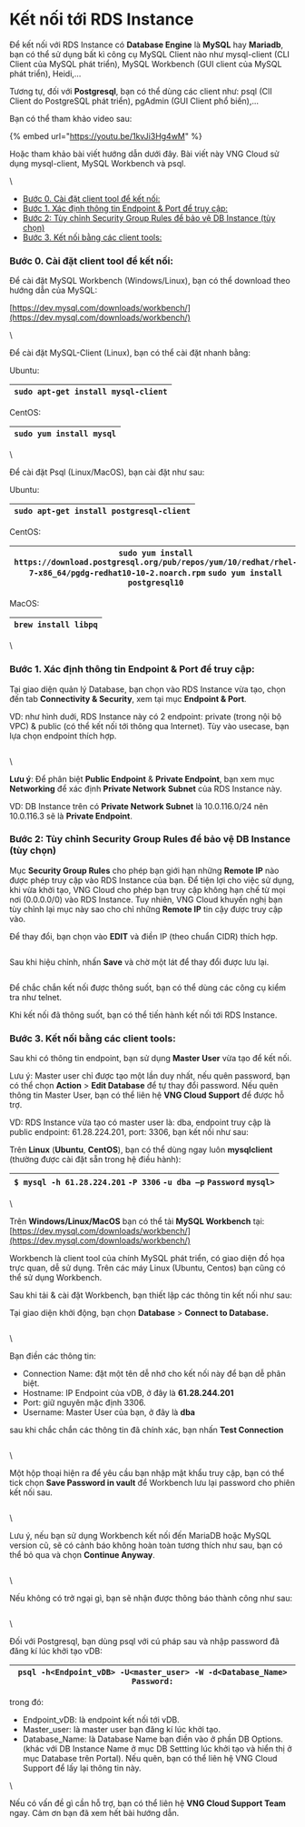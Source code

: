 # Kết nối tới RDS Instance

Để kết nối với RDS Instance có **Database Engine** là **MySQL** hay **Mariadb**, bạn có thể sử dụng bất kì công cụ MySQL Client nào như mysql-client (CLI Client của MySQL phát triển), MySQL Workbench (GUI client của MySQL phát triển), Heidi,…&#x20;

Tương tự, đối với **Postgresql**, bạn có thể dùng các client như: psql (ClI Client do PostgreSQL phát triển), pgAdmin (GUI Client phổ biến),...

Bạn có thể tham khảo video sau:

{% embed url="https://youtu.be/1kvJi3Hg4wM" %}

Hoặc tham khảo bài viết hướng dẫn dưới đây. Bài viết này VNG Cloud sử dụng mysql-client, MySQL Workbench và psql.

\


* [Bước 0. Cài đặt client tool để kết nối:](./#ketnoitoirdsinstance-buoc0.caidatclienttooldeketnoi)
* [Bước 1. Xác định thông tin Endpoint & Port để truy cập:](./#ketnoitoirdsinstance-buoc1.xacdinhthongtinendpoint-and-portdetruycap)
* [Bước 2: Tùy chỉnh Security Group Rules để bảo vệ DB Instance (tùy chọn)](./#ketnoitoirdsinstance-buoc2-tuychinhsecuritygrouprulesdebaovedbinstance-tuychon)
* [Bước 3. Kết nối bằng các client tools:](./#ketnoitoirdsinstance-buoc3.ketnoibangcacclienttools)

### Bước 0. Cài đặt client tool để kết nối: <a href="#ketnoitoirdsinstance-buoc0.caidatclienttooldeketnoi" id="ketnoitoirdsinstance-buoc0.caidatclienttooldeketnoi"></a>

Để cài đặt MySQL Workbench (Windows/Linux), bạn có thể download theo hướng dẫn của MySQL:

[https://dev.mysql.com/downloads/workbench/](https://dev.mysql.com/downloads/workbench/)

\


Để cài đặt MySQL-Client (Linux), bạn có thể cài đặt nhanh bằng:

Ubuntu:

| `sudo apt-get install mysql-client` |
| ----------------------------------- |

CentOS:

| `sudo yum install mysql` |
| ------------------------ |

\


Để cài đặt Psql (Linux/MacOS), bạn cài đặt như sau:

Ubuntu:

| `sudo apt-get install postgresql-client` |
| ---------------------------------------- |

CentOS:

| `sudo yum install https://download.postgresql.org/pub/repos/yum/10/redhat/rhel-7-x86_64/pgdg-redhat10-10-2.noarch.rpm` `sudo yum install postgresql10` |
| ------------------------------------------------------------------------------------------------------------------------------------------------------ |

MacOS:

| `brew install libpq` |
| -------------------- |

\


### Bước 1. Xác định thông tin Endpoint & Port để truy cập: <a href="#ketnoitoirdsinstance-buoc1.xacdinhthongtinendpoint-and-portdetruycap" id="ketnoitoirdsinstance-buoc1.xacdinhthongtinendpoint-and-portdetruycap"></a>

Tại giao diện quản lý Database, bạn chọn vào RDS Instance vừa tạo, chọn đến tab **Connectivity & Security**, xem tại mục **Endpoint & Port**.

VD: như hình duới, RDS Instance này có 2 endpoint: private (trong nội bộ VPC) & public (có thể kết nối tới thông qua Internet). Tùy vào usecase, bạn lựa chọn endpoint thích hợp.

<figure><img src="https://docs.vngcloud.vn/download/attachments/2723017/image2019-6-24_13-58-33.png?version=1&#x26;modificationDate=1561359513000&#x26;api=v2" alt=""><figcaption></figcaption></figure>

\


**Lưu ý**: Để phân biệt **Public Endpoint** & **Private Endpoint**, bạn xem mục **Networking** để xác định **Private Network** **Subnet** của RDS Instance này.

VD: DB Instance trên có **Private Network Subnet** là 10.0.116.0/24 nên 10.0.116.3 sẽ là **Private Endpoint**.

### Bước 2: Tùy chỉnh Security Group Rules để bảo vệ DB Instance (tùy chọn) <a href="#ketnoitoirdsinstance-buoc2-tuychinhsecuritygrouprulesdebaovedbinstance-tuychon" id="ketnoitoirdsinstance-buoc2-tuychinhsecuritygrouprulesdebaovedbinstance-tuychon"></a>

Mục **Security Group Rules** cho phép bạn giới hạn những **Remote IP** nào được phép truy cập vào RDS Instance của bạn. Để tiện lợi cho việc sử dụng, khi vừa khởi tạo, VNG Cloud cho phép bạn truy cập không hạn chế từ mọi nơi (0.0.0.0/0) vào RDS Instance. Tuy nhiên, VNG Cloud khuyến nghị bạn tùy chỉnh lại mục này sao cho chỉ những **Remote IP** tin cậy được truy cập vào.

Để thay đổi, bạn chọn vào **EDIT** và điền IP (theo chuẩn CIDR) thích hợp.

<figure><img src="https://docs.vngcloud.vn/download/attachments/2723017/image2019-6-24_13-58-57.png?version=1&#x26;modificationDate=1561359538000&#x26;api=v2" alt=""><figcaption></figcaption></figure>

Sau khi hiệu chỉnh, nhấn **Save** và chờ một lát để thay đổi được lưu lại.

<figure><img src="https://docs.vngcloud.vn/download/attachments/2723017/image2019-6-24_13-59-12.png?version=1&#x26;modificationDate=1561359553000&#x26;api=v2" alt=""><figcaption></figcaption></figure>

Để chắc chắn kết nối được thông suốt, bạn có thể dùng các công cụ kiểm tra như telnet.

Khi kết nối đã thông suốt, bạn có thể tiến hành kết nối tới RDS Instance.

### Bước 3. Kết nối bằng các client tools: <a href="#ketnoitoirdsinstance-buoc3.ketnoibangcacclienttools" id="ketnoitoirdsinstance-buoc3.ketnoibangcacclienttools"></a>

Sau khi có thông tin endpoint, bạn sử dụng **Master User** vừa tạo để kết nối.

Lưu ý: Master user chỉ được tạo một lần duy nhất, nếu quên password, bạn có thể chọn **Action** > **Edit Database** để tự thay đổi password. Nếu quên thông tin Master User, bạn có thể liên hệ **VNG Cloud Support** để được hỗ trợ.

VD: RDS Instance vừa tạo có master user là: dba, endpoint truy cập là public endpoint: 61.28.224.201, port: 3306, bạn kết nối như sau:

Trên **Linux** (**Ubuntu**, **CentOS**), bạn có thể dùng ngay luôn **mysqlclient** (thường được cài đặt sẵn trong hệ điều hành):

| `$ mysql -h 61.28.224.201` `-P 3306` `-u dba –p` `Password` `mysql>` |
| -------------------------------------------------------------------- |

\


Trên **Windows/Linux/MacOS** bạn có thể tải **MySQL Workbench** tại: [https://dev.mysql.com/downloads/workbench/](https://dev.mysql.com/downloads/workbench/)

Workbench là client tool của chính MySQL phát triển, có giao diện đồ họa trực quan, dễ sử dụng. Trên các máy Linux (Ubuntu, Centos) bạn cũng có thể sử dụng Workbench.

Sau khi tải & cài đặt Workbench, bạn thiết lập các thông tin kết nối như sau:

Tại giao diện khởi động, bạn chọn **Database** > **Connect to Database.**

<figure><img src="https://docs.vngcloud.vn/download/attachments/2723017/connect-win-0.PNG?version=1&#x26;modificationDate=1609664818000&#x26;api=v2" alt=""><figcaption></figcaption></figure>

\


Bạn điền các thông tin:

* Connection Name: đặt một tên dễ nhớ cho kết nối này để bạn dễ phân biệt.
* Hostname: IP Endpoint của vDB, ở đây là **61.28.244.201**
* Port: giữ nguyên mặc định 3306.
* Username: Master User của bạn, ở đây là **dba**

sau khi chắc chắn các thông tin đã chính xác, bạn nhấn **Test Connection**

<figure><img src="https://docs.vngcloud.vn/download/attachments/2723017/connect-win-1.PNG?version=1&#x26;modificationDate=1609664819000&#x26;api=v2" alt=""><figcaption></figcaption></figure>

\


Một hộp thoại hiện ra để yêu cầu bạn nhập mật khẩu truy cập, bạn có thể tick chọn **Save Password in vault** để Workbench lưu lại password cho phiên kết nối sau.

<figure><img src="https://docs.vngcloud.vn/download/attachments/2723017/connect-win-4.PNG?version=1&#x26;modificationDate=1609664820000&#x26;api=v2" alt=""><figcaption></figcaption></figure>

\


Lưu ý, nếu bạn sử dụng Workbench kết nối đến MariaDB hoặc MySQL version cũ, sẽ có cảnh báo không hoàn toàn tương thích như sau, bạn có thể bỏ qua và chọn **Continue Anyway**.

<figure><img src="https://docs.vngcloud.vn/download/attachments/2723017/connect-win-2.PNG?version=1&#x26;modificationDate=1609664819000&#x26;api=v2" alt=""><figcaption></figcaption></figure>

\


Nếu không có trở ngại gì, bạn sẽ nhận được thông báo thành công như sau:

<figure><img src="https://docs.vngcloud.vn/download/attachments/2723017/connect-win-3.PNG?version=1&#x26;modificationDate=1609664819000&#x26;api=v2" alt=""><figcaption></figcaption></figure>

\


Đối với Postgresql, bạn dùng psql với cú pháp sau và nhập password đã đăng kí lúc khởi tạo vDB:

| `psql -h<Endpoint_vDB> -U<master_user> -W -d<Database_Name>` `Password:` |
| ------------------------------------------------------------------------ |

trong đó:

* Endpoint\_vDB: là endpoint kết nối tới vDB.
* Master\_user: là master user bạn đăng kí lúc khởi tạo.
* Database\_Name: là Database Name bạn điền vào ở phần DB Options. (khác với DB Instance Name ở mục DB Settting lúc khởi tạo và hiển thị ở mục Database trên Portal). Nếu quên, bạn có thể liên hệ VNG Cloud Support để lấy lại thông tin này.&#x20;

\


Nếu có vấn đề gì cần hỗ trợ, bạn có thể liên hệ **VNG Cloud Support Team** ngay. Cảm ơn bạn đã xem hết bài hướng dẫn.
